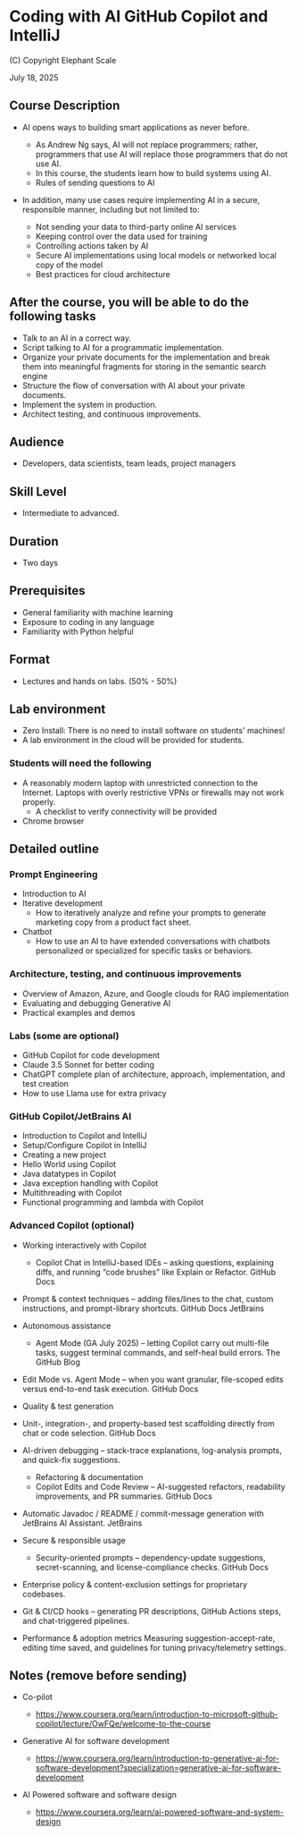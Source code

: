 # Coding with AI GitHub Copilot and IntelliJ

(C) Copyright Elephant Scale

July 18, 2025

## Course Description

* AI opens ways to building smart applications as never before.
  * As Andrew Ng says, AI will not replace programmers; rather, programmers that use AI will replace those programmers that do not use AI.
  * In this course, the students learn how to build systems using AI.
  * Rules of sending questions to AI

* In addition, many use cases require implementing AI in a secure, responsible manner, including but not limited to:
  * Not sending your data to third-party online AI services
  * Keeping control over the data used for training
  * Controlling actions taken by AI
  * Secure AI implementations using local models or networked local copy of the model
  * Best practices for cloud architecture

## After the course, you will be able to do the following tasks

* Talk to an AI in a correct way.
* Script talking to AI for a programmatic implementation.
* Organize your private documents for the implementation and break them into meaningful fragments for storing in the semantic search engine
* Structure the flow of conversation with AI about your private documents.
* Implement the system in production.
* Architect testing, and continuous improvements.

## Audience
* Developers, data scientists, team leads, project managers

## Skill Level

* Intermediate to advanced.

## Duration
* Two days

## Prerequisites
* General familiarity with machine learning
* Exposure to coding in any language
* Familiarity with Python helpful


## Format
* Lectures and hands on labs. (50% - 50%)


## Lab environment
* Zero Install: There is no need to install software on students' machines!
* A lab environment in the cloud will be provided for students.

### Students will need the following
* A reasonably modern laptop with unrestricted connection to the Internet. Laptops with overly restrictive VPNs or firewalls may not work properly.
  * A checklist to verify connectivity will be provided
* Chrome browser

## Detailed outline

### Prompt Engineering
* Introduction to AI
* Iterative development
  * How to iteratively analyze and refine your prompts to generate marketing copy from a product fact sheet.
* Chatbot
  * How to use an AI to have extended conversations with chatbots personalized or specialized for specific tasks or behaviors.


### Architecture, testing, and continuous improvements
* Overview of Amazon, Azure, and Google clouds for RAG implementation
* Evaluating and debugging Generative AI
* Practical examples and demos

### Labs (some are optional)

* GitHub Copilot for code development
* Claude 3.5 Sonnet for better coding
* ChatGPT complete plan of architecture, approach, implementation, and test creation
* How to use Llama use for extra privacy

### GitHub Copilot/JetBrains AI
* Introduction to Copilot and IntelliJ
* Setup/Configure Copilot in IntelliJ
* Creating a new project
* Hello World using Copilot
* Java datatypes in Copilot
* Java exception handling with Copilot
* Multithreading with Copilot
* Functional programming and lambda with Copilot

### Advanced Copilot (optional)

* Working interactively with Copilot
  * Copilot Chat in IntelliJ-based IDEs – asking questions, explaining diffs, and running “code brushes” like Explain or Refactor. 
GitHub Docs

* Prompt & context techniques – adding files/lines to the chat, custom instructions, and prompt-library shortcuts. 
GitHub Docs
JetBrains

* Autonomous assistance
  * Agent Mode (GA July 2025) – letting Copilot carry out multi-file tasks, suggest terminal commands, and self-heal build errors. 
The GitHub Blog

* Edit Mode vs. Agent Mode – when you want granular, file-scoped edits versus end-to-end task execution. 
GitHub Docs

* Quality & test generation
* Unit-, integration-, and property-based test scaffolding directly from chat or code selection. 
GitHub Docs

* AI-driven debugging – stack-trace explanations, log-analysis prompts, and quick-fix suggestions.
  * Refactoring & documentation
  * Copilot Edits and Code Review – AI-suggested refactors, readability improvements, and PR summaries. 
GitHub Docs

* Automatic Javadoc / README / commit-message generation with JetBrains AI Assistant. 
JetBrains

* Secure & responsible usage
  * Security-oriented prompts – dependency-update suggestions, secret-scanning, and license-compliance checks. 
GitHub Docs

* Enterprise policy & content-exclusion settings for proprietary codebases.

* Git & CI/CD hooks – generating PR descriptions, GitHub Actions steps, and chat-triggered pipelines.

* Performance & adoption metrics
Measuring suggestion-accept-rate, editing time saved, and guidelines for tuning privacy/telemetry settings.
## Notes (remove before sending)

* Co-pilot
  * https://www.coursera.org/learn/introduction-to-microsoft-github-copilot/lecture/OwFQe/welcome-to-the-course

* Generative AI for software development
  * https://www.coursera.org/learn/introduction-to-generative-ai-for-software-development?specialization=generative-ai-for-software-development

* AI Powered software and software design
  * https://www.coursera.org/learn/ai-powered-software-and-system-design
